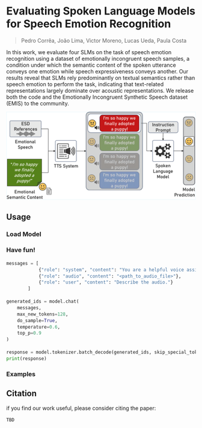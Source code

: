 # Evaluating Spoken Language Models for Speech Emotion Recognition

> Pedro Corrêa, João Lima, Victor Moreno, Lucas Ueda, Paula Costa

In this work, we evaluate four SLMs on the task of speech emotion recognition using a dataset of emotionally incongruent speech samples, a condition under which the semantic content of the spoken utterance conveys one emotion while speech expressiveness conveys another. Our results reveal that SLMs rely predominantly on textual semantics rather than speech emotion to perform the task, indicating that text-related representations largely dominate over acoustic representations. We release both the code and the Emotionally Incongruent Synthetic Speech dataset (EMIS) to the community.

![model](assets/images/general_pipeline.png)

## Usage

### Load Model


### Have fun!

```python
messages = [
            {"role": "system", "content": "You are a helpful voice assistant."},
            {"role": "audio", "content": "<path_to_audio_file>"},
            {"role": "user", "content": "Describe the audio."}
        ]

generated_ids = model.chat(
    messages, 
    max_new_tokens=128, 
    do_sample=True, 
    temperature=0.6, 
    top_p=0.9
)

response = model.tokenizer.batch_decode(generated_ids, skip_special_tokens=True)[0]
print(response)
```


### Examples


## Citation

if you find our work useful, please consider citing the paper:

```
TBD
```